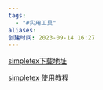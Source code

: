 ```yaml
---
tags:
  - "#实用工具"
aliases: 
创建时间: 2023-09-14 16:27
---
```


[simpletex下载地址](https://simpletex.cn/)

[simpletex 使用教程](https://www.bilibili.com/video/BV1Du4y1d7Pu?t=1.7)
